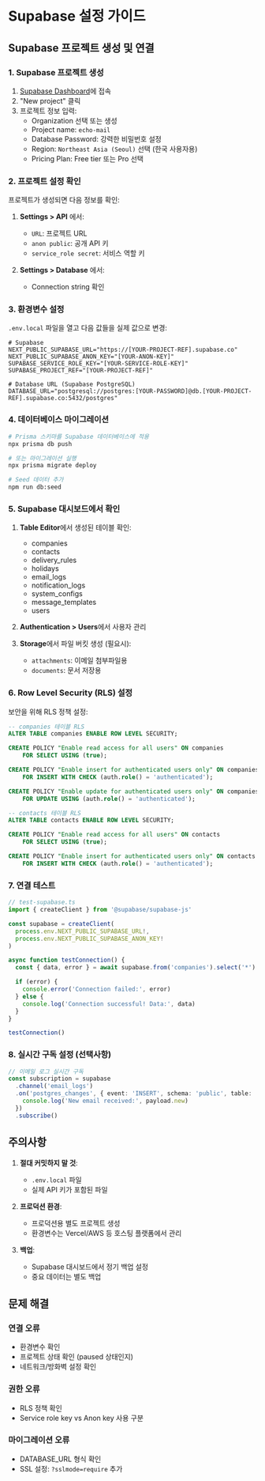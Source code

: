 # Supabase 설정 가이드

## Supabase 프로젝트 생성 및 연결

### 1. Supabase 프로젝트 생성

1. [Supabase Dashboard](https://supabase.com/dashboard)에 접속
2. "New project" 클릭
3. 프로젝트 정보 입력:
   - Organization 선택 또는 생성
   - Project name: `echo-mail`
   - Database Password: 강력한 비밀번호 설정
   - Region: `Northeast Asia (Seoul)` 선택 (한국 사용자용)
   - Pricing Plan: Free tier 또는 Pro 선택

### 2. 프로젝트 설정 확인

프로젝트가 생성되면 다음 정보를 확인:

1. **Settings > API** 에서:
   - `URL`: 프로젝트 URL
   - `anon public`: 공개 API 키
   - `service_role secret`: 서비스 역할 키

2. **Settings > Database** 에서:
   - Connection string 확인

### 3. 환경변수 설정

`.env.local` 파일을 열고 다음 값들을 실제 값으로 변경:

```env
# Supabase
NEXT_PUBLIC_SUPABASE_URL="https://[YOUR-PROJECT-REF].supabase.co"
NEXT_PUBLIC_SUPABASE_ANON_KEY="[YOUR-ANON-KEY]"
SUPABASE_SERVICE_ROLE_KEY="[YOUR-SERVICE-ROLE-KEY]"
SUPABASE_PROJECT_REF="[YOUR-PROJECT-REF]"

# Database URL (Supabase PostgreSQL)
DATABASE_URL="postgresql://postgres:[YOUR-PASSWORD]@db.[YOUR-PROJECT-REF].supabase.co:5432/postgres"
```

### 4. 데이터베이스 마이그레이션

```bash
# Prisma 스키마를 Supabase 데이터베이스에 적용
npx prisma db push

# 또는 마이그레이션 실행
npx prisma migrate deploy

# Seed 데이터 추가
npm run db:seed
```

### 5. Supabase 대시보드에서 확인

1. **Table Editor**에서 생성된 테이블 확인:
   - companies
   - contacts
   - delivery_rules
   - holidays
   - email_logs
   - notification_logs
   - system_configs
   - message_templates
   - users

2. **Authentication > Users**에서 사용자 관리

3. **Storage**에서 파일 버킷 생성 (필요시):
   - `attachments`: 이메일 첨부파일용
   - `documents`: 문서 저장용

### 6. Row Level Security (RLS) 설정

보안을 위해 RLS 정책 설정:

```sql
-- companies 테이블 RLS
ALTER TABLE companies ENABLE ROW LEVEL SECURITY;

CREATE POLICY "Enable read access for all users" ON companies
    FOR SELECT USING (true);

CREATE POLICY "Enable insert for authenticated users only" ON companies
    FOR INSERT WITH CHECK (auth.role() = 'authenticated');

CREATE POLICY "Enable update for authenticated users only" ON companies
    FOR UPDATE USING (auth.role() = 'authenticated');

-- contacts 테이블 RLS
ALTER TABLE contacts ENABLE ROW LEVEL SECURITY;

CREATE POLICY "Enable read access for all users" ON contacts
    FOR SELECT USING (true);

CREATE POLICY "Enable insert for authenticated users only" ON contacts
    FOR INSERT WITH CHECK (auth.role() = 'authenticated');
```

### 7. 연결 테스트

```typescript
// test-supabase.ts
import { createClient } from '@supabase/supabase-js'

const supabase = createClient(
  process.env.NEXT_PUBLIC_SUPABASE_URL!,
  process.env.NEXT_PUBLIC_SUPABASE_ANON_KEY!
)

async function testConnection() {
  const { data, error } = await supabase.from('companies').select('*').limit(5)

  if (error) {
    console.error('Connection failed:', error)
  } else {
    console.log('Connection successful! Data:', data)
  }
}

testConnection()
```

### 8. 실시간 구독 설정 (선택사항)

```typescript
// 이메일 로그 실시간 구독
const subscription = supabase
  .channel('email_logs')
  .on('postgres_changes', { event: 'INSERT', schema: 'public', table: 'email_logs' }, (payload) => {
    console.log('New email received:', payload.new)
  })
  .subscribe()
```

## 주의사항

1. **절대 커밋하지 말 것**:
   - `.env.local` 파일
   - 실제 API 키가 포함된 파일

2. **프로덕션 환경**:
   - 프로덕션용 별도 프로젝트 생성
   - 환경변수는 Vercel/AWS 등 호스팅 플랫폼에서 관리

3. **백업**:
   - Supabase 대시보드에서 정기 백업 설정
   - 중요 데이터는 별도 백업

## 문제 해결

### 연결 오류

- 환경변수 확인
- 프로젝트 상태 확인 (paused 상태인지)
- 네트워크/방화벽 설정 확인

### 권한 오류

- RLS 정책 확인
- Service role key vs Anon key 사용 구분

### 마이그레이션 오류

- DATABASE_URL 형식 확인
- SSL 설정: `?sslmode=require` 추가
